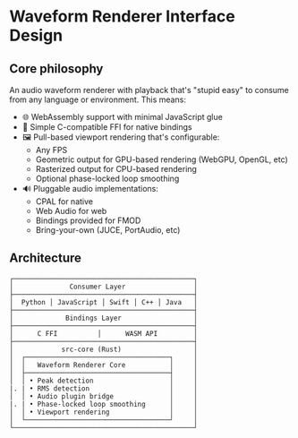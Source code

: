 # Waveform Renderer Interface Design

## Core philosophy

An audio waveform renderer with playback that's "stupid easy" to consume from any language or environment. This means:

- 🌐 WebAssembly support with minimal JavaScript glue
- 🚀 Simple C-compatible FFI for native bindings
- 🖼️ Pull-based viewport rendering that's configurable:
  - Any FPS
  - Geometric output for GPU-based rendering (WebGPU, OpenGL, etc)
  - Rasterized output for CPU-based rendering
  - Optional phase-locked loop smoothing 
- 🔊 Pluggable audio implementations:
  - CPAL for native
  - Web Audio for web
  - Bindings provided for FMOD
  - Bring-your-own (JUCE, PortAudio, etc)

## Architecture

```
┌─────────────────────────────────────────────┐
│              Consumer Layer                 │
├─────────────────────────────────────────────┤
│  Python │ JavaScript │ Swift │ C++ │ Java   │
├─────────────────────────────────────────────┤
│             Bindings Layer                  │
├─────────────────────────────────────────────┤
│      C FFI          │      WASM API         │
├─────────────────────────────────────────────┤
│            src-core (Rust)                  │
│  ┌────────────────────────────────────┐     │
│  │   Waveform Renderer Core           │     │
│  ├────────────────────────────────────┤     │
│  │ • Peak detection                   │     │
|. | • RMS detection                    │     │
│  │ • Audio plugin bridge              │     │
|. | • Phase-locked loop smoothing      │     │
│  │ • Viewport rendering               │     │
│  └────────────────────────────────────┘     │
└─────────────────────────────────────────────┘
```
